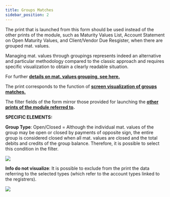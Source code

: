 ```yaml
---
title: Groups Matches
sidebar_position: 2
---
```


The print that is launched from this form should be used instead of the other prints of the module, such as Maturity Values List, Account Statement on Open Maturity Values, and Client/Vendor Due Resgister, when there are grouped mat. values.

Managing mat. values through groupings represents indeed an alternative and particular methodology compared to the classic approach and requires specific visualization to obtain a clearly readable situation.

For further **[details on mat. values grouping, see here.](/docs/finance-area/ledger-records/records/create-ledger-record/mat-val-grouping-tab)**

The print corresponds to the function of **[screen visualization of groups matches.](/docs/finance-area/maturity-values/maturity-values/maturity-value-grouping)**

The filter fields of the form mirror those provided for launching the **[other prints of the module referred to](/docs/finance-area/maturity-values/reports/customer-vendor-due-register).**

**SPECIFIC ELEMENTS:**

**Group Type**: Open/Closed = Although the individual mat. values of the group may be open or closed by payments of opposite sign, the entire group is considered closed when all mat. values are closed and the total debits and credits of the group balance. Therefore, it is possible to select this condition in the filter.

![](/img/it-it/finance-area/maturity-values/reports/maturity-value-grouping/image01.png)

**Info do not visualize**: It is possible to exclude from the print the data referring to the selected types (which refer to the account types linked to the registrers).

![](/img/it-it/finance-area/maturity-values/reports/maturity-value-grouping/image02.png)